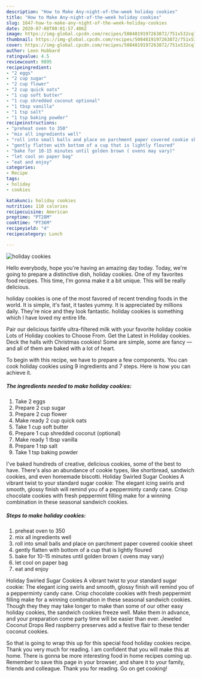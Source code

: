 ```yaml
---
description: "How to Make Any-night-of-the-week holiday cookies"
title: "How to Make Any-night-of-the-week holiday cookies"
slug: 1647-how-to-make-any-night-of-the-week-holiday-cookies
date: 2020-07-08T00:01:57.406Z
image: https://img-global.cpcdn.com/recipes/5084819197263872/751x532cq70/holiday-cookies-recipe-main-photo.jpg
thumbnail: https://img-global.cpcdn.com/recipes/5084819197263872/751x532cq70/holiday-cookies-recipe-main-photo.jpg
cover: https://img-global.cpcdn.com/recipes/5084819197263872/751x532cq70/holiday-cookies-recipe-main-photo.jpg
author: Leon Hubbard
ratingvalue: 4.5
reviewcount: 9895
recipeingredient:
- "2 eggs"
- "2 cup sugar"
- "2 cup flower"
- "2 cup quick oats"
- "1 cup soft butter"
- "1 cup shredded coconut optional"
- "1 tbsp vanilla"
- "1 tsp salt"
- "1 tsp baking powder"
recipeinstructions:
- "preheat oven to 350"
- "mix all ingredients well"
- "roll into small balls and place on parchment paper covered cookie sheet"
- "gently flatten with bottom of a cup that is lightly floured"
- "bake for 10-15 minutes until golden brown ( ovens may vary)"
- "let cool on paper bag"
- "eat and enjoy"
categories:
- Recipe
tags:
- holiday
- cookies

katakunci: holiday cookies 
nutrition: 110 calories
recipecuisine: American
preptime: "PT28M"
cooktime: "PT36M"
recipeyield: "4"
recipecategory: Lunch

---
```



![holiday cookies](https://img-global.cpcdn.com/recipes/5084819197263872/751x532cq70/holiday-cookies-recipe-main-photo.jpg)

Hello everybody, hope you're having an amazing day today. Today, we're going to prepare a distinctive dish, holiday cookies. One of my favorites food recipes. This time, I'm gonna make it a bit unique. This will be really delicious.

holiday cookies is one of the most favored of recent trending foods in the world. It is simple, it's fast, it tastes yummy. It is appreciated by millions daily. They're nice and they look fantastic. holiday cookies is something which I have loved my entire life.

Pair our delicious fairlife ultra-filtered milk with your favorite holiday cookie Lots of Holiday cookies to Choose From. Get the Latest in Holiday cookies. Deck the halls with Christmas cookies! Some are simple, some are fancy — and all of them are baked with a lot of heart.


To begin with this recipe, we have to prepare a few components. You can cook holiday cookies using 9 ingredients and 7 steps. Here is how you can achieve it.

<!--inarticleads1-->

##### The ingredients needed to make holiday cookies:

1. Take 2 eggs
1. Prepare 2 cup sugar
1. Prepare 2 cup flower
1. Make ready 2 cup quick oats
1. Take 1 cup soft butter
1. Prepare 1 cup shredded coconut (optional)
1. Make ready 1 tbsp vanilla
1. Prepare 1 tsp salt
1. Take 1 tsp baking powder


I&#39;ve baked hundreds of creative, delicious cookies, some of the best to have. There&#39;s also an abundance of cookie types, like shortbread, sandwich cookies, and even homemade biscotti. Holiday Swirled Sugar Cookies A vibrant twist to your standard sugar cookie: The elegant icing swirls and smooth, glossy finish will remind you of a pepperminty candy cane. Crisp chocolate cookies with fresh peppermint filling make for a winning combination in these seasonal sandwich cookies. 

<!--inarticleads2-->

##### Steps to make holiday cookies:

1. preheat oven to 350
1. mix all ingredients well
1. roll into small balls and place on parchment paper covered cookie sheet
1. gently flatten with bottom of a cup that is lightly floured
1. bake for 10-15 minutes until golden brown ( ovens may vary)
1. let cool on paper bag
1. eat and enjoy


Holiday Swirled Sugar Cookies A vibrant twist to your standard sugar cookie: The elegant icing swirls and smooth, glossy finish will remind you of a pepperminty candy cane. Crisp chocolate cookies with fresh peppermint filling make for a winning combination in these seasonal sandwich cookies. Though they they may take longer to make than some of our other easy holiday cookies, the sandwich cookies freeze well. Make them in advance, and your preparation come party time will be easier than ever. Jeweled Coconut Drops Red raspberry preserves add a festive flair to these tender coconut cookies. 

So that is going to wrap this up for this special food holiday cookies recipe. Thank you very much for reading. I am confident that you will make this at home. There is gonna be more interesting food in home recipes coming up. Remember to save this page in your browser, and share it to your family, friends and colleague. Thank you for reading. Go on get cooking!
